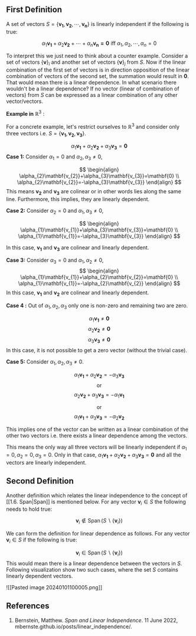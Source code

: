 
## First Definition 

A set of vectors $S=\{ \mathbf{v_{1}}, \mathbf{v_{2}},\cdots, \mathbf{v_{n}}\}$  is linearly independent if the following is true:

$$
\alpha_{1}\mathbf{v_{1}}+\alpha_{2}\mathbf{v_{2}}+\cdots+\alpha_{n}\mathbf{v_{n}=0 }~\text{iff}~ \alpha_{1}, \alpha_{2}, \cdots,\alpha_{n}=0
$$

To interpret this we just need to think about a counter example. Consider a set of vectors $\{\mathbf{v}\}_{i}$ and another set of vectors $\{\mathbf{v}\}_{j}$ from $S$. Now if the linear combination of the first set of vectors is in direction opposition of the linear combination of vectors of the second set, the summation would result in  $\mathbf{0}$. That would mean there is a linear dependence. In what scenario there wouldn't be a linear dependence? 
If no vector (linear of combination of vectors) from $S$ can be expressed as a linear combination of any other vector/vectors.

**Example in** $\mathbb{R}^3$ :

For a concrete example, let's restrict ourselves to $\mathbb{R}^3$ and consider only three vectors i.e. $S=\{ \mathbf{v_{1}},\mathbf{v_{2}},\mathbf{v_{3}}\}$.

$$
\alpha_{1} \mathbf{v_1}+\alpha_{2}\mathbf{v_{2}}+\alpha_{3}\mathbf{v_{3}}=\mathbf{0}
$$
**Case 1:** Consider $\alpha_{1}=0$ and $\alpha_{2},\alpha_{3}\neq 0$,  

$$
\begin{align}
\alpha_{2}\mathbf{v_{2}}+\alpha_{3}\mathbf{v_{3}}=\mathbf{0} \\
\alpha_{2}\mathbf{v_{2}}=-\alpha_{3}\mathbf{v_{3}}
\end{align}
$$
This means $\mathbf{v_{2}}$  and $\mathbf{v_{3}}$ are colinear or in other words lies along the same line. Furthermore, this implies, they are linearly dependent.

**Case 2:** Consider $\alpha_{2}=0$ and $\alpha_{1},\alpha_{3}\neq 0$,

$$
\begin{align}
\alpha_{1}\mathbf{v_{1}}+\alpha_{3}\mathbf{v_{3}}=\mathbf{0} \\
\alpha_{1}\mathbf{v_{1}}=-\alpha_{3}\mathbf{v_{3}}
\end{align}
$$

In this case, $\mathbf{v_{1}}$ and $\mathbf{v_{3}}$ are colinear and linearly dependent.

**Case 3:** Consider $\alpha_{3}=0$ and $\alpha_{1},\alpha_{2}\neq 0$,
$$
\begin{align}
\alpha_{1}\mathbf{v_{1}}+\alpha_{2}\mathbf{v_{2}}=\mathbf{0} \\
\alpha_{1}\mathbf{v_{1}}=-\alpha_{2}\mathbf{v_{2}}
\end{align}
$$
In this case, $\mathbf{v_{1}}$ and $\mathbf{v_{2}}$ are colinear and linearly dependent.

**Case 4 :** Out of $\alpha_{1},\alpha_{2},\alpha_{3}$  only one is non-zero and remaining two are zero. 

$$
\alpha_{1}\mathbf{v_{1}} \neq \mathbf{0}
$$
$$
\alpha_{2}\mathbf{v_{2}} \neq \mathbf{0}
$$
$$
\alpha_{3}\mathbf{v_{3}} \neq \mathbf{0}
$$
In this case, it is not possible to get a zero vector (without the trivial case).

**Case 5:**  Consider $\alpha_{1},\alpha_{2},\alpha_{3} \neq 0$.

$$
\alpha_{1} \mathbf{v_1}+\alpha_{2}\mathbf{v_{2}}=-\alpha_{3}\mathbf{v_{3}}
$$
$$
\text{or}
$$
$$
\alpha_{2} \mathbf{v_2}+\alpha_{3}\mathbf{v_{3}}=-\alpha_{1}\mathbf{v_{1}}
$$

$$
\text{or}
$$
$$
\alpha_{1} \mathbf{v_1}+\alpha_{3}\mathbf{v_{3}}=-\alpha_{2}\mathbf{v_{2}}
$$

This implies one of the vector can be written as a linear combination of the other two vectors i.e. there exists a linear dependence among the vectors.

This means the only way all three vectors will be linearly independent if $\alpha_{1}=0,\alpha_{2}=0,\alpha_{3}=0$. Only in that case, $\alpha_{1} \mathbf{v_1}+\alpha_{2}\mathbf{v_{2}}+\alpha_{3}\mathbf{v_{3}}=\mathbf{0}$ and all the vectors are linearly independent.

## Second Definition

Another definition which relates the linear independence to the concept of [[1.6. Span|Span]] is mentioned below. For any vector $\mathbf{v}_{i}\in S$ the following needs to hold true: 

$$
\mathbf{v}_i \notin \operatorname{Span}\left(S \backslash\left\{\mathbf{v}_i\right\}\right)
$$

We can form the definition for linear dependence as follows. For any vector $\mathbf{v}_{i}\in S$ if the following is true:

$$
\mathbf{v}_i \in \operatorname{Span}\left(S \backslash\left\{\mathbf{v}_i\right\}\right)
$$
This would mean there is a linear dependence between the vectors in $S$.
Following visualization show two such cases, where the set $S$ contains linearly dependent vectors.

![[Pasted image 20240101100005.png]]

## References

1.  Bernstein, Matthew. _Span and Linear Independence_. 11 June 2022, mbernste.github.io/posts/linear_independence/.








